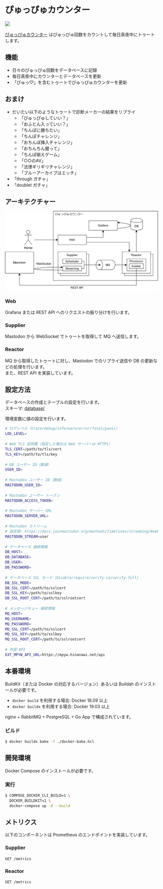 ぴゅっぴゅカウンター
====================

[![][workflow-badge]][workflow-link]

[ぴゅっぴゅカウンター](https://xn--y2wx43a.chitoku.jp) はぴゅっぴゅ回数をカウントして毎日真夜中にトゥートします。

## 機能

- 日々のぴゅっぴゅ回数をデータベースに記録
- 毎日真夜中にカウンターとデータベースを更新
- 「ぴゅっ♡」を含むトゥートでぴゅっぴゅカウンターを更新

## おまけ

- だいたい以下のようなトゥートで診断メーカーの結果をリプライ
  - 「ぴゅっぴゅしていい？」
  - 「おふとん入っていい？」
  - 「ちんぽに勝ちたい」
  - 「ちんぽチャレンジ」
  - 「おちんぽ挿入チャレンジ」
  - 「おちんちん握って」
  - 「ちんぽ揃えゲーム」
  - 「○○のAV」
  - 「法律ギリギリチャレンジ」
  - 「ブルーアーカイブはエッチ」
- 「through ガチャ」
- 「doublet ガチャ」

## アーキテクチャー

<img src="doc/architecture.png" alt="" width="643" />

### Web

Grafana または REST API へのリクエストの振り分けを行います。

### Supplier

Mastodon から WebSocket でトゥートを取得して MQ へ送信します。

### Reactor

MQ から取得したトゥートに対し、Mastodon でのリプライ送信や DB の更新などの処理を行います。  
また、REST API を実装しています。

## 設定方法

データベースの作成とテーブルの設定を行います。  
スキーマ: [database/](./database)

環境変数に値の設定を行います。

```bash
# ログレベル（trace/debug/info/warn/error/fatal/panic）
LOG_LEVEL=

# Web TLS 証明書（指定した場合は Web サーバーは HTTPS）
TLS_CERT=/path/to/tls/cert
TLS_KEY=/path/to/tls/key

# DB ユーザー ID（数値）
USER_ID=

# Mastodon ユーザー ID（数値）
MASTODON_USER_ID=

# Mastodon ユーザー トークン
MASTODON_ACCESS_TOKEN=

# Mastodon サーバー URL
MASTODON_SERVER_URL=

# Mastodon ストリーム
# 設定値: https://docs.joinmastodon.org/methods/timelines/streaming/#websocket-a-idwebsocketa
MASTODON_STREAM=user

# データベース 接続情報
DB_HOST=
DB_DATABASE=
DB_USER=
DB_PASSWORD=

# データベース SSL モード（disable/require/verify-ca/verify-full）
DB_SSL_MODE=
DB_SSL_CERT=/path/to/sslcert
DB_SSL_KEY=/path/to/sslkey
DB_SSL_ROOT_CERT=/path/to/sslrootcert

# メッセージキュー 接続情報
MQ_HOST=
MQ_USERNAME=
MQ_PASSWORD=
MQ_SSL_CERT=/path/to/sslcert
MQ_SSL_KEY=/path/to/sslkey
MQ_SSL_ROOT_CERT=/path/to/sslrootcert

# 外部 API
EXT_MPYW_API_URL=https://mpyw.hinanawi.net/api
```

## 本番環境

BuildKit（または Docker の対応するバージョン）あるいは Buildah のインストールが必要です。

- `docker build` を利用する場合: Docker 18.09 以上
- `docker buildx` を利用する場合: Docker 19.03 以上

nginx + RabbitMQ + PostgreSQL + Go App で構成されています。

### ビルド

```sh
$ docker buildx bake -f ./docker-bake.hcl
```

## 開発環境

Docker Compose のインストールが必要です。

### 実行

```sh
$ COMPOSE_DOCKER_CLI_BUILD=1 \
  DOCKER_BUILDKIT=1 \
  docker-compose up -d --build
```

## メトリクス

以下のコンポーネントは Prometheus のエンドポイントを実装しています。

### Supplier

`GET /metrics`

### Reactor

`GET /metrics`

[workflow-link]:    https://github.com/chitoku-k/ejaculation-counter/actions?query=branch:master
[workflow-badge]:   https://img.shields.io/github/workflow/status/chitoku-k/ejaculation-counter/CI%20Workflow/master.svg?style=flat-square
